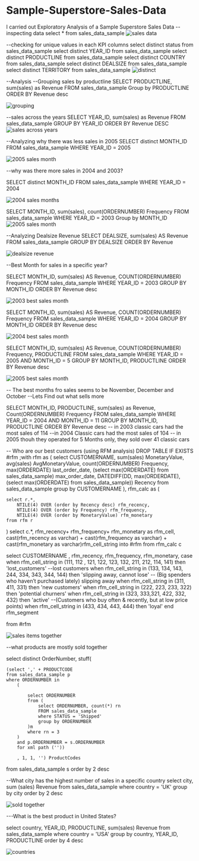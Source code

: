 # Sample-Superstore-Sales-Data
I carried out Exploratory Analysis of a Sample Superstore Sales Data
--inspecting data 
select *
from sales_data_sample
![sales  data](https://user-images.githubusercontent.com/108904370/191129642-c5d3f419-ee55-4989-9234-39b86f993e6b.PNG)


--checking for unique values in each KPI columns
select distinct status from sales_data_sample
select distinct YEAR_ID from sales_data_sample
select distinct PRODUCTLINE from sales_data_sample
select distinct COUNTRY from sales_data_sample
select distinct DEALSIZE from sales_data_sample
select distinct TERRITORY from sales_data_sample
![distinct](https://user-images.githubusercontent.com/108904370/191129838-dc906719-4cf7-4fdc-a60a-beb51bae6933.PNG)


--Analysis 
--Grouping sales by productline
SELECT PRODUCTLINE, sum(sales) as Revenue
FROM sales_data_sample
Group by PRODUCTLINE
ORDER BY Revenue desc

![grouping](https://user-images.githubusercontent.com/108904370/191129932-d359f132-0a68-4957-b949-14184dc34d13.PNG)


--sales across the years 
SELECT YEAR_ID, sum(sales) as Revenue
FROM sales_data_sample
GROUP BY YEAR_ID
ORDER BY Revenue DESC
![sales across years](https://user-images.githubusercontent.com/108904370/191130032-367a0319-08b3-4063-b284-69dd51e128d5.PNG)


--Analyzing why there was less sales in 2005
SELECT distinct MONTH_ID
FROM sales_data_sample
WHERE YEAR_ID = 2005

![2005 sales month](https://user-images.githubusercontent.com/108904370/191131603-d5c9b487-842b-4613-a969-1c9e635bdccf.PNG)


--why was there more sales in 2004 and 2003?

SELECT distinct MONTH_ID
FROM sales_data_sample
WHERE YEAR_ID = 2004

![2004 sales months](https://user-images.githubusercontent.com/108904370/191131628-d19f6a05-b763-4787-8040-a23e4e5a5563.PNG)

 
 SELECT MONTH_ID, sum(sales), count(ORDERNUMBER) Frequency
FROM sales_data_sample
WHERE YEAR_ID = 2003
Group by MONTH_ID
![2005 sales month](https://user-images.githubusercontent.com/108904370/191131657-a4728f7b-9ea4-4f2c-9db4-4e03e274a52c.PNG)



--Analyzing Dealsize Revenue
SELECT DEALSIZE, sum(sales) AS Revenue
FROM sales_data_sample
GROUP BY DEALSIZE
ORDER BY Revenue

![dealsize revenue](https://user-images.githubusercontent.com/108904370/191131782-815a2fe0-caab-48de-acb2-2ba4b08e7793.PNG)


--Best Month for sales in a specific year?


SELECT MONTH_ID, sum(sales) AS Revenue, COUNT(ORDERNUMBER) Frequency
FROM sales_data_sample
WHERE YEAR_ID = 2003 
GROUP BY MONTH_ID
ORDER BY Revenue desc

![2003 best sales month](https://user-images.githubusercontent.com/108904370/191132132-9eef9cf8-8a27-4e0a-baf0-9b95d2e3be25.PNG)


SELECT MONTH_ID, sum(sales) AS Revenue, COUNT(ORDERNUMBER) Frequency
FROM sales_data_sample
WHERE YEAR_ID = 2004
GROUP BY MONTH_ID
ORDER BY Revenue desc

![2004  best sales month](https://user-images.githubusercontent.com/108904370/191132157-b5d60e7f-48d0-4305-b9dd-64b55b4317e0.PNG)


SELECT MONTH_ID, sum(sales) AS Revenue, COUNT(ORDERNUMBER) Frequency, PRODUCTLINE
FROM sales_data_sample
WHERE YEAR_ID = 2005 AND MONTH_ID = 5
GROUP BY MONTH_ID, PRODUCTLINE
ORDER BY Revenue desc

![2005 best sales month](https://user-images.githubusercontent.com/108904370/191132202-9bf13f33-ddad-430d-afc1-8fef0b85ca39.PNG)


-- The best months fro sales seems to be November, December and October
--Lets Find out what sells more


SELECT MONTH_ID, PRODUCTLINE, sum(sales) as Revenue, Count(ORDERNUMBER) Frequency
FROM sales_data_sample
WHERE YEAR_ID = 2004 AND MONTH_ID = 11
GROUP BY MONTH_ID, PRODUCTLINE
ORDER BY Revenue desc
-- in 2003 classic cars had the most sales of 114
--in 2004 Classic cars had the most sales of 104
-- in 2005 thouh they operated for 5 Months only, they sold over 41 classic cars

-- Who are our best customers (using RFM analysis)
DROP TABLE IF EXISTS #rfm
;with rfm as 
(
	select 
		CUSTOMERNAME, 
		sum(sales) MonetaryValue,
		avg(sales) AvgMonetaryValue,
		count(ORDERNUMBER) Frequency,
		max(ORDERDATE) last_order_date,
		(select max(ORDERDATE) from sales_data_sample) max_order_date,
		DATEDIFF(DD, max(ORDERDATE), (select max(ORDERDATE) from sales_data_sample)) Recency
	from sales_data_sample
	group by CUSTOMERNAME
),
rfm_calc as
(

	select r.*,
		NTILE(4) OVER (order by Recency desc) rfm_recency,
		NTILE(4) OVER (order by Frequency) rfm_frequency,
		NTILE(4) OVER (order by MonetaryValue) rfm_monetary
	from rfm r
)
select 
	c.*, rfm_recency+ rfm_frequency+ rfm_monetary as rfm_cell,
	cast(rfm_recency as varchar) + cast(rfm_frequency as varchar) + cast(rfm_monetary  as varchar)rfm_cell_string
into #rfm
from rfm_calc c

select CUSTOMERNAME , rfm_recency, rfm_frequency, rfm_monetary,
	case 
		when rfm_cell_string in (111, 112 , 121, 122, 123, 132, 211, 212, 114, 141) then 'lost_customers'  --lost customers
		when rfm_cell_string in (133, 134, 143, 244, 334, 343, 344, 144) then 'slipping away, cannot lose' -- (Big spenders who haven’t purchased lately) slipping away
		when rfm_cell_string in (311, 411, 331) then 'new customers'
		when rfm_cell_string in (222, 223, 233, 322) then 'potential churners'
		when rfm_cell_string in (323, 333,321, 422, 332, 432) then 'active' --(Customers who buy often & recently, but at low price points)
		when rfm_cell_string in (433, 434, 443, 444) then 'loyal'
	end rfm_segment

from #rfm


![sales items together](https://user-images.githubusercontent.com/108904370/191132345-a2a210d3-a345-4e3e-8252-7b9f4c26a3b6.PNG)



--what products are mostly sold together


select distinct OrderNumber, stuff(

	(select ',' + PRODUCTCODE
	from sales_data_sample p
	where ORDERNUMBER in 
		(

			select ORDERNUMBER
			from (
				select ORDERNUMBER, count(*) rn
				FROM sales_data_sample
				where STATUS = 'Shipped'
				group by ORDERNUMBER
			)m
			where rn = 3
		)
		and p.ORDERNUMBER = s.ORDERNUMBER
		for xml path (''))

		, 1, 1, '') ProductCodes

from sales_data_sample s
order by 2 desc

--What city has the highest number of sales in a specific country
select city, sum (sales) Revenue
from sales_data_sample
where country = 'UK'
group by city
order by 2 desc


![sold together](https://user-images.githubusercontent.com/108904370/191132451-38ee5fcc-ab89-423f-9411-c5b732eb535b.PNG)



---What is the best product in United States?


select country, YEAR_ID, PRODUCTLINE, sum(sales) Revenue
from sales_data_sample
where country = 'USA'
group by  country, YEAR_ID, PRODUCTLINE
order by 4 desc


![countries](https://user-images.githubusercontent.com/108904370/191132527-34883ee2-8298-4f4a-8417-3d27bcfcc465.PNG)



